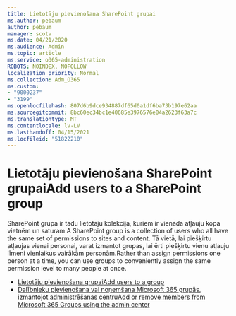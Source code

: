 ```yaml
---
title: Lietotāju pievienošana SharePoint grupai
ms.author: pebaum
author: pebaum
manager: scotv
ms.date: 04/21/2020
ms.audience: Admin
ms.topic: article
ms.service: o365-administration
ROBOTS: NOINDEX, NOFOLLOW
localization_priority: Normal
ms.collection: Adm_O365
ms.custom:
- "9000237"
- "3199"
ms.openlocfilehash: 807d6b9dce934887df65d0a1df6ba73b197e62aa
ms.sourcegitcommit: 8bc60ec34bc1e40685e3976576e04a2623f63a7c
ms.translationtype: MT
ms.contentlocale: lv-LV
ms.lasthandoff: 04/15/2021
ms.locfileid: "51822210"
---
```

# <a name="add-users-to-a-sharepoint-group"></a><span data-ttu-id="d2d47-102">Lietotāju pievienošana SharePoint grupai</span><span class="sxs-lookup"><span data-stu-id="d2d47-102">Add users to a SharePoint group</span></span>

<span data-ttu-id="d2d47-103">SharePoint grupa ir tādu lietotāju kolekcija, kuriem ir vienāda atļauju kopa vietnēm un saturam.</span><span class="sxs-lookup"><span data-stu-id="d2d47-103">A SharePoint group is a collection of users who all have the same set of permissions to sites and content.</span></span> <span data-ttu-id="d2d47-104">Tā vietā, lai piešķirtu atļaujas vienai personai, varat izmantot grupas, lai ērti piešķirtu vienu atļauju līmeni vienlaikus vairākām personām.</span><span class="sxs-lookup"><span data-stu-id="d2d47-104">Rather than assign permissions one person at a time, you can use groups to conveniently assign the same permission level to many people at once.</span></span>

- [<span data-ttu-id="d2d47-105">Lietotāju pievienošana grupai</span><span class="sxs-lookup"><span data-stu-id="d2d47-105">Add users to a group</span></span>](https://docs.microsoft.com/sharepoint/customize-sharepoint-site-permissions#add-users-to-a-group)
- [<span data-ttu-id="d2d47-106">Dalībnieku pievienošana vai noņemšana Microsoft 365 grupās, izmantojot administrēšanas centru</span><span class="sxs-lookup"><span data-stu-id="d2d47-106">Add or remove members from Microsoft 365 Groups using the admin center</span></span>](https://docs.microsoft.com/microsoft-365/admin/create-groups/add-or-remove-members-from-groups)